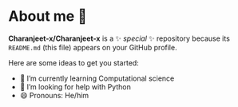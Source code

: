 # About me 👋


**Charanjeet-x/Charanjeet-x** is a ✨ _special_ ✨ repository because its `README.md` (this file) appears on your GitHub profile.

Here are some ideas to get you started:


- 🌱 I’m currently learning Computational science
- 🤔 I’m looking for help with Python
- 😄 Pronouns: He/him

